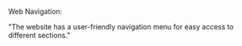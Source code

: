 Web Navigation:

"The website has a user-friendly navigation menu for easy access to different sections."

